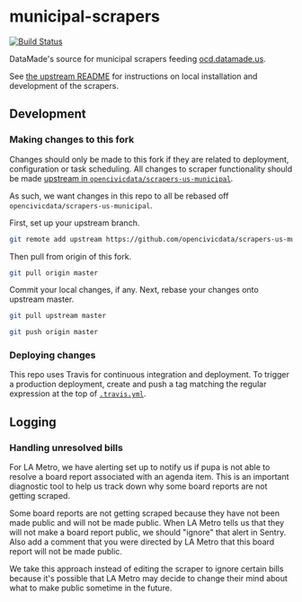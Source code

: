 municipal-scrapers
==================

[![Build Status](https://travis-ci.org/datamade/scrapers-us-municipal.svg?branch=v0.0.32)](https://travis-ci.org/datamade/scrapers-us-municipal)

DataMade's source for municipal scrapers feeding [ocd.datamade.us](https://ocd-api-documentation.readthedocs.io/en/latest/).

See [the upstream README](https://github.com/opencivicdata/scrapers-us-municipal) for instructions on local installation and development of the scrapers.

## Development

### Making changes to this fork

Changes should only be made to this fork if they are related to deployment, configuration or task scheduling. All changes to scraper functionality should be made [upstream in `opencivicdata/scrapers-us-municipal`](https://github.com/opencivicdata/scrapers-us-municipal).

As such, we want changes in this repo to all be rebased off `opencivicdata/scrapers-us-municipal`.

First, set up your upstream branch.

```bash
git remote add upstream https://github.com/opencivicdata/scrapers-us-municipal.git
```

Then pull from origin of this fork.

```bash
git pull origin master
```

Commit your local changes, if any. Next, rebase your changes onto upstream master.


```bash
git pull upstream master
```

```bash
git push origin master
```

### Deploying changes

This repo uses Travis for continuous integration and deployment. To trigger a production deployment, create and push a tag matching the regular expression at the top of [`.travis.yml`](.travis.yml).

## Logging

### Handling unresolved bills

For LA Metro, we have alerting set up to notify us if pupa is not able to resolve a board report associated with an agenda item. This is an important diagnostic tool to help us track down why some board reports are not getting scraped.

Some board reports are not getting scraped because they have not been made public and will not be made public. When LA Metro tells us that they will not make a board report public, we should "ignore" that alert in Sentry. Also add a comment that you were directed by LA Metro that this board report will not be made public.

We take this approach instead of editing the scraper to ignore certain bills because it's possible that LA Metro may decide to change their mind about what to make public sometime in the future.
